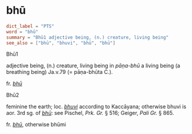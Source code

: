# bhū

``` toml
dict_label = "PTS"
word = "bhū"
summary = "Bhū1 adjective being, (n.) creature, living being"
see_also = ["bhū", "bhuvi", "bhū", "bhū"]
```

Bhū1

adjective being, (n.) creature, living being in *pāṇa\-bhū* a living being (a breathing being) Ja.v.79 (= pāṇa\-bhūta C.).

fr. *[bhū](bhū.md)*

Bhū2

feminine the earth; loc. *[bhuvi](bhuvi.md)* according to Kaccāyana; otherwise bhuvi is aor. 3rd sg. of *[bhū](bhū.md)*: see Pischel, *Prk. Gr.* § 516; Geiger, *Pali Gr.* § 865.

fr. *[bhū](bhū.md)*, otherwise bhūmi


